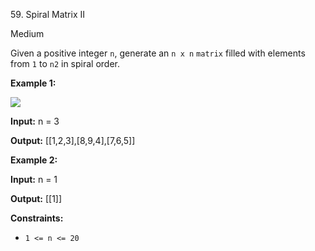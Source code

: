 59\. Spiral Matrix II

Medium

Given a positive integer `n`, generate an `n x n` `matrix` filled with elements from `1` to `n2` in spiral order.

**Example 1:**

![](https://assets.leetcode.com/uploads/2020/11/13/spiraln.jpg)

**Input:** n = 3

**Output:** [[1,2,3],[8,9,4],[7,6,5]] 

**Example 2:**

**Input:** n = 1

**Output:** [[1]] 

**Constraints:**

*   `1 <= n <= 20`